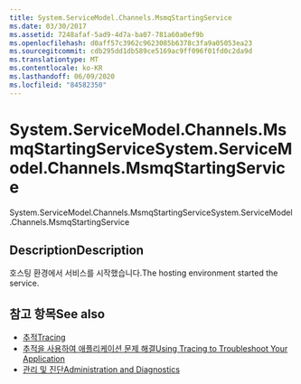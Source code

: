 ```yaml
---
title: System.ServiceModel.Channels.MsmqStartingService
ms.date: 03/30/2017
ms.assetid: 7248afaf-5ad9-4d7a-ba07-781a60a0ef9b
ms.openlocfilehash: d0aff57c3962c9623085b6378c3fa9a05053ea23
ms.sourcegitcommit: cdb295dd1db589ce5169ac9ff096f01fd0c2da9d
ms.translationtype: MT
ms.contentlocale: ko-KR
ms.lasthandoff: 06/09/2020
ms.locfileid: "84582350"
---
```

# <a name="systemservicemodelchannelsmsmqstartingservice"></a><span data-ttu-id="e0034-102">System.ServiceModel.Channels.MsmqStartingService</span><span class="sxs-lookup"><span data-stu-id="e0034-102">System.ServiceModel.Channels.MsmqStartingService</span></span>
<span data-ttu-id="e0034-103">System.ServiceModel.Channels.MsmqStartingService</span><span class="sxs-lookup"><span data-stu-id="e0034-103">System.ServiceModel.Channels.MsmqStartingService</span></span>  
  
## <a name="description"></a><span data-ttu-id="e0034-104">Description</span><span class="sxs-lookup"><span data-stu-id="e0034-104">Description</span></span>  
 <span data-ttu-id="e0034-105">호스팅 환경에서 서비스를 시작했습니다.</span><span class="sxs-lookup"><span data-stu-id="e0034-105">The hosting environment started the service.</span></span>  
  
## <a name="see-also"></a><span data-ttu-id="e0034-106">참고 항목</span><span class="sxs-lookup"><span data-stu-id="e0034-106">See also</span></span>

- [<span data-ttu-id="e0034-107">추적</span><span class="sxs-lookup"><span data-stu-id="e0034-107">Tracing</span></span>](index.md)
- [<span data-ttu-id="e0034-108">추적을 사용하여 애플리케이션 문제 해결</span><span class="sxs-lookup"><span data-stu-id="e0034-108">Using Tracing to Troubleshoot Your Application</span></span>](using-tracing-to-troubleshoot-your-application.md)
- [<span data-ttu-id="e0034-109">관리 및 진단</span><span class="sxs-lookup"><span data-stu-id="e0034-109">Administration and Diagnostics</span></span>](../index.md)
